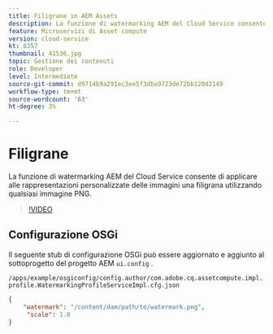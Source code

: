 ```yaml
---
title: Filigrane in AEM Assets
description: La funzione di watermarking AEM del Cloud Service consente di applicare alle rappresentazioni personalizzate delle immagini una filigrana utilizzando qualsiasi immagine PNG.
feature: Microservizi di Asset compute
version: cloud-service
kt: 6357
thumbnail: 41536.jpg
topic: Gestione dei contenuti
role: Developer
level: Intermediate
source-git-commit: d9714b9a291ec3ee5f3dba9723de72bb120d2149
workflow-type: tm+mt
source-wordcount: '63'
ht-degree: 3%

---
```



# Filigrane

La funzione di watermarking AEM del Cloud Service consente di applicare alle rappresentazioni personalizzate delle immagini una filigrana utilizzando qualsiasi immagine PNG.

>[!VIDEO](https://video.tv.adobe.com/v/41536/?quality=12&learn=on)

## Configurazione OSGi

Il seguente stub di configurazione OSGi può essere aggiornato e aggiunto al sottoprogetto del progetto AEM `ui.config` .

`/apps/example/osgiconfig/config.author/com.adobe.cq.assetcompute.impl.profile.WatermarkingProfileServiceImpl.cfg.json`

```json
{
    "watermark": "/content/dam/path/to/watermark.png",
     "scale": 1.0
}
```
